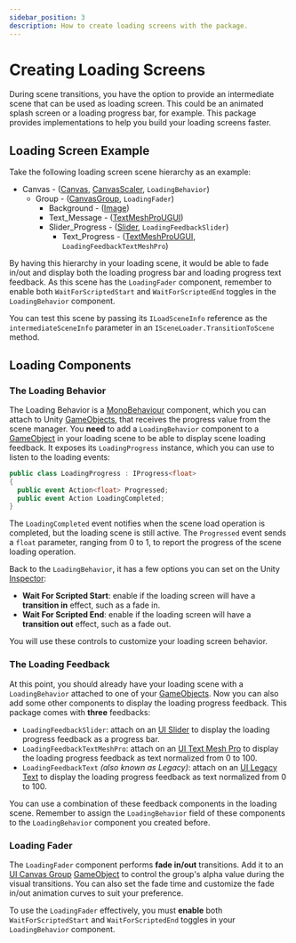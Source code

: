 ```yaml
---
sidebar_position: 3
description: How to create loading screens with the package.
---
```


# Creating Loading Screens

During scene transitions, you have the option to provide an intermediate scene that can be used as loading screen.
This could be an animated splash screen or a loading progress bar, for example.
This package provides implementations to help you build your loading screens faster.

## Loading Screen Example

Take the following loading screen scene hierarchy as an example:

* Canvas - ([Canvas](https://docs.unity3d.com/Packages/com.unity.ugui@1.0/manual/class-Canvas.html), [CanvasScaler](https://docs.unity3d.com/Packages/com.unity.ugui@1.0/manual/script-CanvasScaler.html), `LoadingBehavior`)
  * Group - ([CanvasGroup], `LoadingFader`)
    * Background - ([Image](https://docs.unity3d.com/Packages/com.unity.ugui@1.0/manual/script-Image.html))
    * Text_Message - ([TextMeshProUGUI])
    * Slider_Progress - ([Slider], `LoadingFeedbackSlider`)
      * Text_Progress - ([TextMeshProUGUI], `LoadingFeedbackTextMeshPro`)

By having this hierarchy in your loading scene, it would be able to fade in/out and display both the loading progress bar and loading progress text feedback.
As this scene has the `LoadingFader` component, remember to enable both `WaitForScriptedStart` and `WaitForScriptedEnd` toggles in the `LoadingBehavior` component.

You can test this scene by passing its `ILoadSceneInfo` reference as the `intermediateSceneInfo` parameter in an `ISceneLoader.TransitionToScene` method.

## Loading Components

### The Loading Behavior

The Loading Behavior is a [MonoBehaviour] component, which you can attach to Unity [GameObjects], that receives the progress value from the scene manager.
You **need** to add a `LoadingBehavior` component to a [GameObject] in your loading scene to be able to display scene loading feedback.
It exposes its `LoadingProgress` instance, which you can use to listen to the loading events:

```cs
public class LoadingProgress : IProgress<float>
{
  public event Action<float> Progressed;
  public event Action LoadingCompleted;
}
```

The `LoadingCompleted` event notifies when the scene load operation is completed, but the loading scene is still active.
The `Progressed` event sends a `float` parameter, ranging from 0 to 1, to report the progress of the scene loading operation.

Back to the `LoadingBehavior`, it has a few options you can set on the Unity [Inspector](https://docs.unity3d.com/Manual/UsingTheInspector.html):

* **Wait For Scripted Start**: enable if the loading screen will have a **transition in** effect, such as a fade in.
* **Wait For Scripted End**: enable if the loading screen will have a **transition out** effect, such as a fade out.

You will use these controls to customize your loading screen behavior.

### The Loading Feedback

At this point, you should already have your loading scene with a `LoadingBehavior` attached to one of your [GameObjects].
Now you can also add some other components to display the loading progress feedback.
This package comes with **three** feedbacks:

* `LoadingFeedbackSlider`: attach on an [UI Slider] to display the loading progress feedback as a progress bar.
* `LoadingFeedbackTextMeshPro`: attach on an [UI Text Mesh Pro] to display the loading progress feedback as text normalized from 0 to 100.
* `LoadingFeedbackText` _(also known as Legacy)_: attach on an [UI Legacy Text](https://docs.unity3d.com/Packages/com.unity.ugui@1.0/manual/script-Text.html) to display the loading progress feedback as text normalized from 0 to 100.

You can use a combination of these feedback components in the loading scene.
Remember to assign the `LoadingBehavior` field of these components to the `LoadingBehavior` component you created before.

### Loading Fader

The `LoadingFader` component performs **fade in/out** transitions.
Add it to an [UI Canvas Group] [GameObject] to control the group's alpha value during the visual transitions.
You can also set the fade time and customize the fade in/out animation curves to suit your preference.

To use the `LoadingFader` effectively, you must **enable** both `WaitForScriptedStart` and `WaitForScriptedEnd` toggles in your `LoadingBehavior` component.

[MonoBehaviour]: https://docs.unity3d.com/Manual/class-MonoBehaviour.html
[MonoBehaviours]: https://docs.unity3d.com/Manual/class-MonoBehaviour.html
[ScriptableObject]: https://docs.unity3d.com/Manual/class-ScriptableObject.html
[GameObject]: https://docs.unity3d.com/Manual/class-GameObject.html
[GameObjects]: https://docs.unity3d.com/Manual/class-GameObject.html
[UI Text Mesh Pro]: https://docs.unity3d.com/Packages/com.unity.textmeshpro@3.0/api/TMPro.TextMeshProUGUI.html
[TextMeshProUGUI]: https://docs.unity3d.com/Packages/com.unity.textmeshpro@3.0/api/TMPro.TextMeshProUGUI.html
[UI Slider]: https://docs.unity3d.com/Packages/com.unity.ugui@1.0/manual/script-Slider.html
[Slider]: https://docs.unity3d.com/Packages/com.unity.ugui@1.0/manual/script-Slider.html
[UI Canvas Group]: https://docs.unity3d.com/Packages/com.unity.ugui@1.0/manual/class-CanvasGroup.html
[CanvasGroup]: https://docs.unity3d.com/Packages/com.unity.ugui@1.0/manual/class-CanvasGroup.html